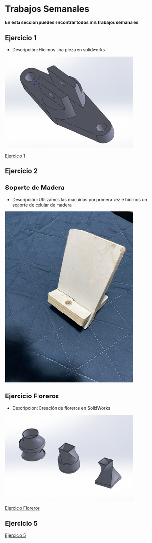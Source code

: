 # **Trabajos Semanales**

**En esta sección puedes encontrar todos mis trabajos semanales**

## **Ejercicio 1**

- Descripción: Hicimos una pieza en solidworks

<img src = "./recursos/imgs/proyecto_sem1_1.png" alt="proyectosem1" width="420">

[Ejercicio 1](recursos/archivos/Ejercicio_5.SLDPRT)


## **Ejercicio 2**




## **Soporte de Madera**

- Descripción: Utilizamos las maquinas por primera vez e hicimos un soporte de celular de madera 

<img src = "./recursos/imgs/soportemadera.jpeg" alt="soportemadera" width="420">


## **Ejercicio Floreros**

- Descripcion: Creación de floreros en SolidWorks

<img src = "./recursos/imgs/florero.jpeg" alt="Florero" width="420">
  
[Ejercicio Floreros](recursos/archivos/Floreros.SLDPRT)


## **Ejercicio 5**


[Ejercicio 5](recursos/archivos/Ejercicio_5.SLDPRT)



